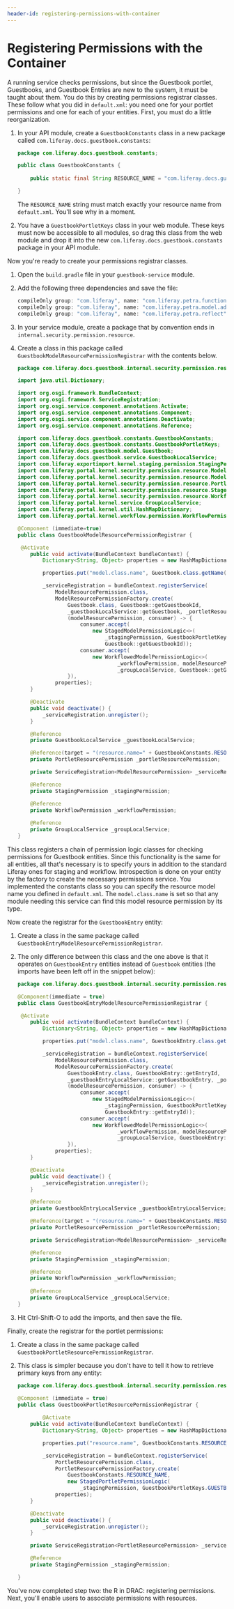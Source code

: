```yaml
---
header-id: registering-permissions-with-container
---
```


# Registering Permissions with the Container

A running service checks permissions, but since the Guestbook portlet,
Guestbooks, and Guestbook Entries are new to the system, it must be taught about
them. You do this by creating permissions registrar classes. These follow what
you did in `default.xml`: you need one for your portlet permissions and one for
each of your entities. First, you must do a little reorganization. 

1.  In your API module, create a `GuestbookConstants` class in a new package
    called `com.liferay.docs.guestbook.constants`: 

    ```java
    package com.liferay.docs.guestbook.constants;

    public class GuestbookConstants {
        
        public static final String RESOURCE_NAME = "com.liferay.docs.guestbook";

    }
    ```

    The `RESOURCE_NAME` string must match exactly your resource name from
    `default.xml`. You'll see why in a moment. 

2.  You have a `GuestbookPortletKeys` class in your web module. These keys must
    now be accessible to all modules, so drag this class from the web module and
    drop it into the new `com.liferay.docs.guestbook.constants` package in your
    API module. 

Now you're ready to create your permissions registrar classes. 

1.  Open the `build.gradle` file in your `guestbook-service` module. 

2.  Add the following three dependencies and save the file: 

    ```groovy
	compileOnly group: "com.liferay", name: "com.liferay.petra.function"
	compileOnly group: "com.liferay", name: "com.liferay.petra.model.adapter"
	compileOnly group: "com.liferay", name: "com.liferay.petra.reflect"
    ```

3.  In your service module, create a package that by convention ends in
    `internal.security.permission.resource`. 

4.  Create a class in this package called
    `GuestbookModelResourcePermissionRegistrar` with the contents below. 

    ```java
    package com.liferay.docs.guestbook.internal.security.permission.resource;

    import java.util.Dictionary;

    import org.osgi.framework.BundleContext;
    import org.osgi.framework.ServiceRegistration;
    import org.osgi.service.component.annotations.Activate;
    import org.osgi.service.component.annotations.Component;
    import org.osgi.service.component.annotations.Deactivate;
    import org.osgi.service.component.annotations.Reference;

    import com.liferay.docs.guestbook.constants.GuestbookConstants;
    import com.liferay.docs.guestbook.constants.GuestbookPortletKeys;
    import com.liferay.docs.guestbook.model.Guestbook;
    import com.liferay.docs.guestbook.service.GuestbookLocalService;
    import com.liferay.exportimport.kernel.staging.permission.StagingPermission;
    import com.liferay.portal.kernel.security.permission.resource.ModelResourcePermission;
    import com.liferay.portal.kernel.security.permission.resource.ModelResourcePermissionFactory;
    import com.liferay.portal.kernel.security.permission.resource.PortletResourcePermission;
    import com.liferay.portal.kernel.security.permission.resource.StagedModelPermissionLogic;
    import com.liferay.portal.kernel.security.permission.resource.WorkflowedModelPermissionLogic;
    import com.liferay.portal.kernel.service.GroupLocalService;
    import com.liferay.portal.kernel.util.HashMapDictionary;
    import com.liferay.portal.kernel.workflow.permission.WorkflowPermission;

    @Component (immediate=true)
    public class GuestbookModelResourcePermissionRegistrar {

     @Activate
        public void activate(BundleContext bundleContext) {
            Dictionary<String, Object> properties = new HashMapDictionary<>();

            properties.put("model.class.name", Guestbook.class.getName());

            _serviceRegistration = bundleContext.registerService(
                ModelResourcePermission.class,
                ModelResourcePermissionFactory.create(
                    Guestbook.class, Guestbook::getGuestbookId,
                    _guestbookLocalService::getGuestbook, _portletResourcePermission,
                    (modelResourcePermission, consumer) -> {
                        consumer.accept(
                            new StagedModelPermissionLogic<>(
                                _stagingPermission, GuestbookPortletKeys.GUESTBOOK,
                                Guestbook::getGuestbookId));
                        consumer.accept(
                            new WorkflowedModelPermissionLogic<>(
                                    _workflowPermission, modelResourcePermission,
                                    _groupLocalService, Guestbook::getGuestbookId));
                    }),
                properties);
        }

        @Deactivate
        public void deactivate() {
            _serviceRegistration.unregister();
        }

        @Reference
        private GuestbookLocalService _guestbookLocalService;

        @Reference(target = "(resource.name=" + GuestbookConstants.RESOURCE_NAME + ")")
        private PortletResourcePermission _portletResourcePermission;

        private ServiceRegistration<ModelResourcePermission> _serviceRegistration;

        @Reference
        private StagingPermission _stagingPermission;

        @Reference
        private WorkflowPermission _workflowPermission;
        
        @Reference
        private GroupLocalService _groupLocalService;
    }
    ```

This class registers a chain of permission logic classes for checking
permissions for Guestbook entities. Since this functionality is the same for all
entities, all that's necessary is to specify yours in addition to the standard
Liferay ones for staging and workflow. Introspection is done on your entity by
the factory to create the necessary permissions service. You implemented the
constants class so you can specify the resource model name you defined in
`default.xml`. The `model.class.name` is set so that any module needing this
service can find this model resource permission by its type. 

Now create the registrar for the `GuestbookEntry` entity: 

1.  Create a class in the same package called
    `GuestbookEntryModelResourcePermissionRegistrar`. 

2.  The only difference between this class and the one above is that it operates
    on `GuestbookEntry` entities instead of `Guestbook` entities (the imports
    have been left off in the snippet below): 

    ```java
    package com.liferay.docs.guestbook.internal.security.permission.resource;

    @Component(immediate = true)
    public class GuestbookEntryModelResourcePermissionRegistrar {

     @Activate
        public void activate(BundleContext bundleContext) {
            Dictionary<String, Object> properties = new HashMapDictionary<>();

            properties.put("model.class.name", GuestbookEntry.class.getName());

            _serviceRegistration = bundleContext.registerService(
                ModelResourcePermission.class,
                ModelResourcePermissionFactory.create(
                    GuestbookEntry.class, GuestbookEntry::getEntryId,
                    _guestbookEntryLocalService::getGuestbookEntry, _portletResourcePermission,
                    (modelResourcePermission, consumer) -> {
                        consumer.accept(
                            new StagedModelPermissionLogic<>(
                                _stagingPermission, GuestbookPortletKeys.GUESTBOOK,
                                GuestbookEntry::getEntryId));
                        consumer.accept(
                            new WorkflowedModelPermissionLogic<>(
                                    _workflowPermission, modelResourcePermission,
                                    _groupLocalService, GuestbookEntry::getEntryId));
                    }),
                properties);
        }

        @Deactivate
        public void deactivate() {
            _serviceRegistration.unregister();
        }

        @Reference
        private GuestbookEntryLocalService _guestbookEntryLocalService;

        @Reference(target = "(resource.name=" + GuestbookConstants.RESOURCE_NAME + ")")
        private PortletResourcePermission _portletResourcePermission;

        private ServiceRegistration<ModelResourcePermission> _serviceRegistration;

        @Reference
        private StagingPermission _stagingPermission;

        @Reference
        private WorkflowPermission _workflowPermission;
        
        @Reference
        private GroupLocalService _groupLocalService;
    }
    ```

3.  Hit Ctrl-Shift-O to add the imports, and then save the file. 

Finally, create the registrar for the portlet permissions: 

1.  Create a class in the same package called
    `GuestbookPortletResourcePermissionRegistrar`. 

2.  This class is simpler because you don't have to tell it how to retrieve
    primary keys from any entity: 

    ```java
    package com.liferay.docs.guestbook.internal.security.permission.resource;

    @Component (immediate = true)
    public class GuestbookPortletResourcePermissionRegistrar {
        
            @Activate
        public void activate(BundleContext bundleContext) {
            Dictionary<String, Object> properties = new HashMapDictionary<>();

            properties.put("resource.name", GuestbookConstants.RESOURCE_NAME);

            _serviceRegistration = bundleContext.registerService(
                PortletResourcePermission.class,
                PortletResourcePermissionFactory.create(
                    GuestbookConstants.RESOURCE_NAME,
                    new StagedPortletPermissionLogic(
                        _stagingPermission, GuestbookPortletKeys.GUESTBOOK)),
                properties);
        }

        @Deactivate
        public void deactivate() {
            _serviceRegistration.unregister();
        }

        private ServiceRegistration<PortletResourcePermission> _serviceRegistration;

        @Reference
        private StagingPermission _stagingPermission;

    }
    ```

You've now completed step two: the R in DRAC: registering permissions. Next,
you'll enable users to associate permissions with resources. 
